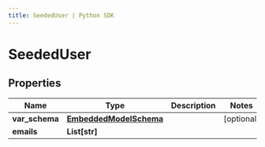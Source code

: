 ```yaml
---
title: SeededUser | Python SDK
---
```


# SeededUser



## Properties

Name | Type | Description | Notes
------------ | ------------- | ------------- | -------------
**var_schema** | [**EmbeddedModelSchema**](EmbeddedModelSchema) |  | [optional] 
**emails** | **List[str]** |  | 


